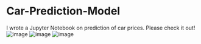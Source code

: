 # Car-Prediction-Model
I wrote a Jupyter Notebook on prediction of car prices. Please check it out!
![image](https://github.com/user-attachments/assets/2bcce4b3-adcf-46e9-96a0-7099805cb244)
![image](https://github.com/user-attachments/assets/b6487a2a-ecfc-4056-8baf-0076e5bd29ba)
![image](https://github.com/user-attachments/assets/e5cf74b8-b11f-449b-b3c4-395b16b9f5be)
